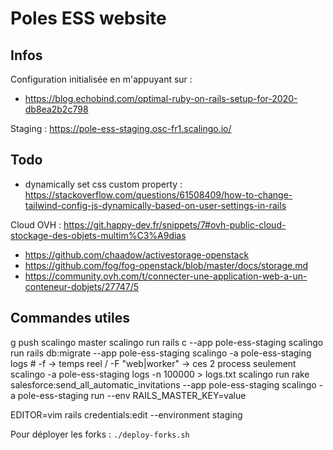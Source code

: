 # Poles ESS website

## Infos

Configuration initialisée en m'appuyant sur : 
- https://blog.echobind.com/optimal-ruby-on-rails-setup-for-2020-db8ea2b2c798

Staging : https://pole-ess-staging.osc-fr1.scalingo.io/

## Todo

- dynamically set css custom property : https://stackoverflow.com/questions/61508409/how-to-change-tailwind-config-js-dynamically-based-on-user-settings-in-rails

Cloud OVH : https://git.happy-dev.fr/snippets/7#ovh-public-cloud-stockage-des-objets-multim%C3%A9dias

- https://github.com/chaadow/activestorage-openstack
- https://github.com/fog/fog-openstack/blob/master/docs/storage.md
- https://community.ovh.com/t/connecter-une-application-web-a-un-conteneur-dobjets/27747/5


## Commandes utiles

  g push scalingo master
  scalingo run rails c --app pole-ess-staging
  scalingo run rails db:migrate --app pole-ess-staging
  scalingo -a pole-ess-staging logs # -f -> temps reel / -F "web|worker" -> ces 2 process seulement
  scalingo -a pole-ess-staging logs -n 100000 > logs.txt
  scalingo run rake salesforce:send_all_automatic_invitations --app pole-ess-staging
  scalingo -a pole-ess-staging run --env RAILS_MASTER_KEY=value

  EDITOR=vim rails credentials:edit --environment staging


Pour déployer les forks :
  `./deploy-forks.sh`